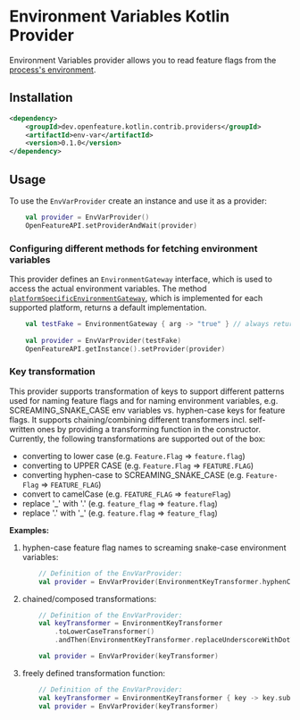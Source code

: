 # Environment Variables Kotlin Provider

Environment Variables provider allows you to read feature flags from the [process's environment](https://en.wikipedia.org/wiki/Environment_variable).

## Installation

<!-- x-release-please-start-version -->

```xml
<dependency>
    <groupId>dev.openfeature.kotlin.contrib.providers</groupId>
    <artifactId>env-var</artifactId>
    <version>0.1.0</version>
</dependency>
```

<!-- x-release-please-end-version -->

## Usage

To use the `EnvVarProvider` create an instance and use it as a provider:

```kotlin
    val provider = EnvVarProvider()
    OpenFeatureAPI.setProviderAndWait(provider)
```

### Configuring different methods for fetching environment variables

This provider defines an `EnvironmentGateway` interface, which is used to access the actual environment variables.
The method [`platformSpecificEnvironmentGateway`][platformSpecificEnvironmentGateway], which is implemented for each supported platform, returns a default implementation.

```kotlin
    val testFake = EnvironmentGateway { arg -> "true" } // always returns true
    
    val provider = EnvVarProvider(testFake)
    OpenFeatureAPI.getInstance().setProvider(provider)
```

### Key transformation

This provider supports transformation of keys to support different patterns used for naming feature flags and for
naming environment variables, e.g. SCREAMING_SNAKE_CASE env variables vs. hyphen-case keys for feature flags.
It supports chaining/combining different transformers incl. self-written ones by providing a transforming function in the constructor.
Currently, the following transformations are supported out of the box:

- converting to lower case (e.g. `Feature.Flag` => `feature.flag`)
- converting to UPPER CASE (e.g. `Feature.Flag` => `FEATURE.FLAG`)
- converting hyphen-case to SCREAMING_SNAKE_CASE (e.g. `Feature-Flag` => `FEATURE_FLAG`)
- convert to camelCase (e.g. `FEATURE_FLAG` => `featureFlag`)
- replace '_' with '.' (e.g. `feature_flag` => `feature.flag`)
- replace '.' with '_' (e.g. `feature.flag` => `feature_flag`)

**Examples:**

1. hyphen-case feature flag names to screaming snake-case environment variables:

   ```kotlin
       // Definition of the EnvVarProvider:
       val provider = EnvVarProvider(EnvironmentKeyTransformer.hyphenCaseToScreamingSnake())
   ```

2. chained/composed transformations:

   ```kotlin
       // Definition of the EnvVarProvider:
       val keyTransformer = EnvironmentKeyTransformer
           .toLowerCaseTransformer()
           .andThen(EnvironmentKeyTransformer.replaceUnderscoreWithDotTransformer())
   
       val provider = EnvVarProvider(keyTransformer)
   ```

3. freely defined transformation function:

   ```kotlin
       // Definition of the EnvVarProvider:   
       val keyTransformer = EnvironmentKeyTransformer { key -> key.substring(1) }
       val provider = EnvVarProvider(keyTransformer)
   ```

<!-- links -->

[platformSpecificEnvironmentGateway]: src/commonMain/kotlin/dev/openfeature/kotlin/contrib/providers/envvar/PlatformSpecificEnvironmentGateway.kt
